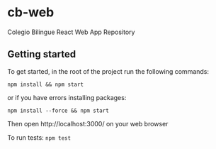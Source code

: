 # cb-web

Colegio Bilingue React Web App Repository

## Getting started

To get started, in the root of the project run the following commands:

    npm install && npm start

or if you have errors installing packages:

    npm install --force && npm start

Then open http://localhost:3000/ on your web browser

To run tests: `npm test`
